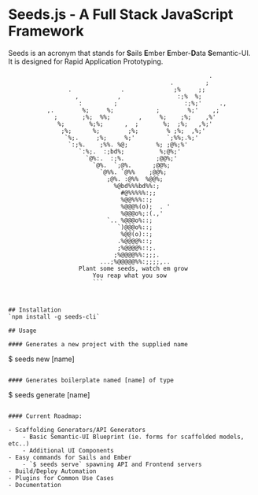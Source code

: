 Seeds.js - A Full Stack JavaScript Framework
=====

Seeds is an acronym that stands for **S**ails **E**mber **E**mber-**D**ata **S**emantic-UI. It is designed for Rapid Application Prototyping.


```--
                                                         .
                                              .         ;
                 .              .              ;%     ;;
                   ,           ,                :;%  %;
                    :         ;                   :;%;'     .,
           ,.        %;     %;            ;        %;'    ,;
             ;       ;%;  %%;        ,     %;    ;%;    ,%'
              %;       %;%;      ,  ;       %;  ;%;   ,%;'
               ;%;      %;        ;%;        % ;%;  ,%;'
                `%;.     ;%;     %;'         `;%%;.%;'
                 `:;%.    ;%%. %@;        %; ;@%;%'
                    `:%;.  :;bd%;          %;@%;'
                      `@%:.  :;%.         ;@@%;'
                        `@%.  `;@%.      ;@@%;
                          `@%%. `@%%    ;@@%;
                            ;@%. :@%%  %@@%;
                              %@bd%%%bd%%:;
                                #@%%%%%:;;
                                %@@%%%::;
                                %@@@%(o);  . '
                                %@@@o%;:(.,'
                            `.. %@@@o%::;
                               `)@@@o%::;
                                %@@(o)::;
                               .%@@@@%::;
                               ;%@@@@%::;.
                              ;%@@@@%%:;;;.
                          ...;%@@@@@%%:;;;;,..
                    Plant some seeds, watch em grow
                        You reap what you sow
                        ```



## Installation
`npm install -g seeds-cli`

## Usage

#### Generates a new project with the supplied name
```
$ seeds new [name]
```

#### Generates boilerplate named [name] of type
```
$ seeds generate <type> [name]
```

#### Current Roadmap:

- Scaffolding Generators/API Generators
	- Basic Semantic-UI Blueprint (ie. forms for scaffolded models, etc..)
	- Additional UI Components
- Easy commands for Sails and Ember
	- `$ seeds serve` spawning API and Frontend servers
- Build/Deploy Automation
- Plugins for Common Use Cases
- Documentation

